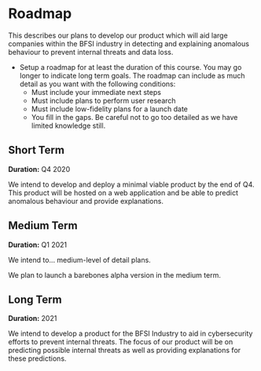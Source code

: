 # Roadmap

This describes our plans to develop our product which will aid large companies within the BFSI industry in detecting and explaining anomalous behaviour to prevent internal threats and data loss.

- Setup a roadmap for at least the duration of this course. You may go longer to indicate long term goals. The roadmap can include as much detail as you want with the following conditions:
    - Must include your immediate next steps
    - Must include plans to perform user research
    - Must include low-fidelity plans for a launch date
    - You fill in the gaps. Be careful not to go too detailed as we have limited knowledge still.

## Short Term

**Duration:** Q4 2020

We intend to develop and deploy a minimal viable product by the end of Q4. This product will be hosted on a web application and be able to predict anomalous behaviour and provide explanations.

## Medium Term

**Duration:** Q1 2021

We intend to... medium-level of detail plans.

We plan to launch a barebones alpha version in the medium term.

## Long Term

**Duration:** 2021

We intend to develop a product for the BFSI Industry to aid in cybersecurity efforts to prevent internal threats. The focus of our product will be on predicting possible internal threats as well as providing explanations for these predictions. 
